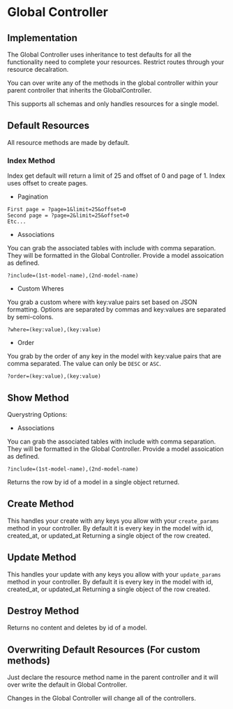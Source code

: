 # Global Controller

## Implementation

The Global Controller uses inheritance to test defaults
for all the functionality need to complete your resources.
Restrict routes through your resource decalration.

You can over write any of the methods in the global controller within your 
parent controller that inherits the GlobalController.

This supports all schemas and only handles resources for a single model.

## Default Resources

All resource methods are made by default.

### Index Method

Index get default will return a limit of 25 and offset of 0 and page of 1.
Index uses offset to create pages.

- Pagination

```plain-text
First page = ?page=1&limit=25&offset=0
Second page = ?page=2&limit=25&offset=0
Etc...
```

- Associations

You can grab the associated tables with include with comma separation.
They will be formatted in the Global Controller. Provide a model assoication as defined.

```plain-text
?include=(1st-model-name),(2nd-model-name)
```

- Custom Wheres

You grab a custom where with key:value pairs set based on JSON formatting.
Options are separated by commas and key:values are separated by semi-colons.

```plain-text
?where=(key:value),(key:value)
```

- Order

You grab by the order of any key in the model with key:value pairs that are
comma separated. The value can only be `DESC` or `ASC`.

```plain-text
?order=(key:value),(key:value)
```

## Show Method

Querystring Options:

- Associations

You can grab the associated tables with include with comma separation.
They will be formatted in the Global Controller. Provide a model assoication as defined.

```plain-text
?include=(1st-model-name),(2nd-model-name)
```

Returns the row by id of a model in a single object returned.

## Create Method

This handles your create with any keys you allow with your `create_params` method in your controller.
By default it is every key in the model with id, created_at, or updated_at
Returning a single object of the row created.

## Update Method

This handles your update with any keys you allow with your `update_params` method in your controller.
By default it is every key in the model with id, created_at, or updated_at
Returning a single object of the row created.

## Destroy Method

Returns no content and deletes by id of a model.

## Overwriting Default Resources (For custom methods)

Just declare the resource method name in the parent controller
and it will over write the default in Global Controller.

Changes in the Global Controller will change all of the controllers.
